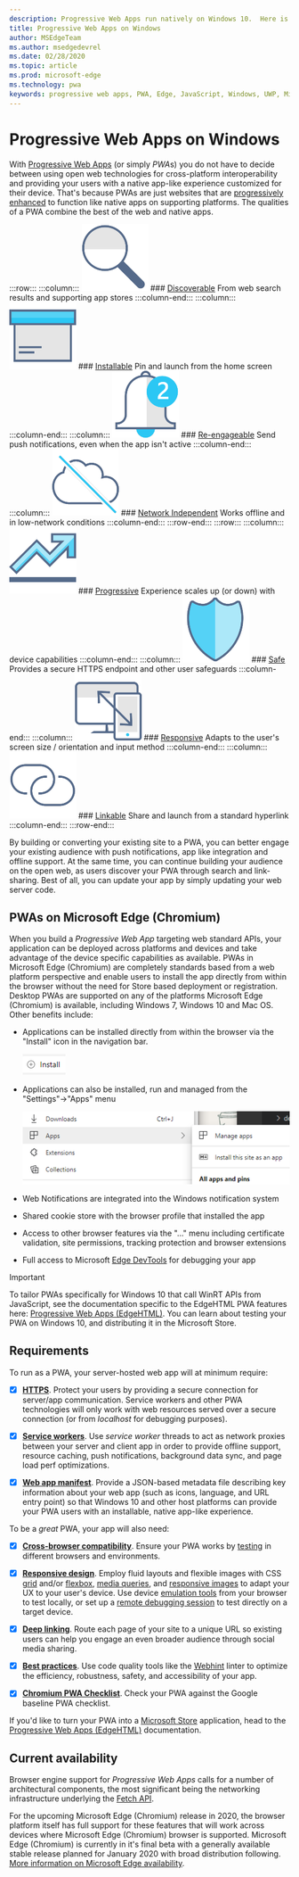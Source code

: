 ```yaml
---
description: Progressive Web Apps run natively on Windows 10.  Here is everything you need to know as a web developer.
title: Progressive Web Apps on Windows
author: MSEdgeTeam
ms.author: msedgedevrel
ms.date: 02/28/2020
ms.topic: article
ms.prod: microsoft-edge
ms.technology: pwa
keywords: progressive web apps, PWA, Edge, JavaScript, Windows, UWP, Microsoft Store
---
```


# Progressive Web Apps on Windows  

With [Progressive Web Apps][MDNApps] (or simply *PWA*s) you do not have to decide between using open web technologies for cross-platform interoperability and providing your users with a native app-like experience customized for their device.  That's because PWAs are just websites that are [progressively enhanced][AListApartUnderstandingProgressiveEnhancement] to function like native apps on supporting platforms.  The qualities of a PWA combine the best of the web and native apps.  

:::row:::
    :::column:::
        ![Discoverable icon][ImageISearch]
        ### [Discoverable][MDNPwaAdvantagesDiscoverable]
        From web search results and supporting app stores
    :::column-end:::
    :::column:::
        ![Installable icon][ImageIPackage]
        ### [Installable][MDNPwaAdvantagesInstallable]
        Pin and launch from the home screen
    :::column-end:::
    :::column:::
        ![Re-engageable icon][ImageIPushNotification]
        ### [Re-engageable][MDNPwaAdvantagesReEngageable]
        Send push notifications, even when the app isn't active
    :::column-end:::
    :::column:::
        ![Network Independent icon][ImageIOffline]
        ### [Network Independent][MDNPwaAdvantagesNetworkIndependent]
        Works offline and in low-network conditions
    :::column-end:::
:::row-end:::
:::row:::
    :::column:::
        ![Progressive icon][ImageIProgressive]
        ### [Progressive][MDNPwaAdvantagesProgressive]
        Experience scales up (or down) with device capabilities
    :::column-end:::
    :::column:::
        ![Safe icon][ImageISecurity]
        ### [Safe][MDNPwaAdvantagesSafe]
        Provides a secure HTTPS endpoint and other user safeguards
    :::column-end:::
    :::column:::
        ![Responsive icon][ImageIResponsive]
        ### [Responsive][MDNPwaAdvantagesResponsive]
        Adapts to the user's screen size / orientation and input method
    :::column-end:::
    :::column:::
        ![Linkable icon][ImageILink]
        ### [Linkable][MDNPwaAdvantagesLinkable]
        Share and launch from a standard hyperlink
    :::column-end:::
:::row-end:::

By building or converting your existing site to a PWA, you can better engage your existing audience with push notifications, app like integration and offline support.  At the same time, you can continue building your audience on the open web, as users discover your PWA through search and link-sharing.  Best of all, you can update your app by simply updating your web server code.  

## PWAs on Microsoft Edge (Chromium)  

When you build a *Progressive Web App* targeting web standard APIs, your application can be deployed across platforms and devices and take advantage of the device specific capabilities as available.  PWAs in Microsoft Edge (Chromium) are completely standards based from a web platform perspective and enable users to install the app directly from within the browser without the need for Store based deployment or registration.  Desktop PWAs are supported on any of the platforms Microsoft Edge (Chromium) is available, including Windows 7, Windows 10 and Mac OS.  Other benefits include:  

*   Applications can be installed directly from within the browser via the "Install" icon in the navigation bar.  
    
    ![Install application flyout and icon][ImageInstallPwa]  
    
*   Applications can also be installed, run and managed from the "Settings"->"Apps" menu  
    
    ![Application menu items under settings][ImageAppMenus]  

*   Web Notifications are integrated into the Windows notification system
*   Shared cookie store with the browser profile that installed the app
*   Access to other browser features via the "..." menu including certificate validation, site permissions, tracking protection and browser extensions
*   Full access to Microsoft [Edge DevTools][DevtoolsProgressiveWebApps] for debugging your app  

> [!IMPORTANT]
> To tailor PWAs specifically for Windows 10 that call WinRT APIs from JavaScript, see the documentation specific to the EdgeHTML PWA features here:  [Progressive Web Apps (EdgeHTML)][PwaEdgehtmlIndex].  You can learn about testing your PWA on Windows 10, and distributing it in the Microsoft Store.  

## Requirements  

To run as a PWA, your server-hosted web app will at minimum require:  

*   [x]   [**HTTPS**][WikiHttps].  Protect your users by providing a secure connection for server/app communication.  Service workers and other PWA technologies will only work with web resources served over a secure connection (or from *localhost* for debugging purposes).  
  
*   [x]   [**Service workers**][MDNServiceWorkerApi].  Use *service worker* threads to act as network proxies between your server and client app in order to provide offline support, resource caching, push notifications, background data sync, and  page load perf optimizations.  

*   [x]   [**Web app manifest**][MDNWebAppManifest].  Provide a JSON-based metadata file describing key information about your web app (such as icons, language, and URL entry point) so that Windows 10 and other host platforms can provide your PWA users with an installable, native app-like experience.  

To be a *great* PWA, your app will also need:  

*   [x]   [**Cross-browser compatibility**][MDNCrossBrowserTesting].  Ensure your PWA works by [testing][MicrosoftDeveloperEdgeToolsRemote] in different browsers and environments.  
  
*   [x]   [**Responsive design**][WikiResponsiveWebDesign].  Employ fluid layouts and flexible images with CSS [grid][MDNCssGridLayout] and/or [flexbox][MDNCssFlexibleBoxLayout], [media queries][MDNMediaQueries], and [responsive images][MDNResponsiveImages] to adapt your UX to your user's device.  Use device [emulation tools][DevToolsGuideEmulation] from your browser to test locally, or set up a [remote debugging session][DevToolsProtocolClientsEdgeDevToolsPreview] to test directly on a target device.  
  
*   [x]   [**Deep linking**][WikiDeepLinking].  Route each page of your site to a unique URL so existing users can help you engage an even broader audience through social media sharing.  

*   [x]   [**Best practices**][Webhint].  Use code quality tools like the [Webhint][Webhint] linter to optimize the efficiency, robustness, safety, and accessibility of your app.  

*   [x]   [**Chromium PWA Checklist**][WebDevGoodPwaChecklist].  Check your PWA against the Google baseline PWA checklist.  

If you'd like to turn your PWA into a [Microsoft Store][MicrosoftDeveloperStore] application, head to the [Progressive Web Apps (EdgeHTML)][PwaEdgehtmlMicrosoftStore] documentation.  

## Current availability  

Browser engine support for *Progressive Web Apps* calls for a number of architectural components, the most significant being the networking infrastructure underlying the [Fetch API][MDNFetchApi].  

For the upcoming Microsoft Edge (Chromium) release in 2020, the browser platform itself has full support for these features that will work across devices where Microsoft Edge (Chromium) browser is supported.  Microsoft Edge (Chromium) is currently in it's final beta with a generally available stable release planned for January 2020 with broad distribution following.  [More information on Microsoft Edge availability][MicrosoftEdge].  

<!-- image links -->  

[ImageISearch]: media/i_search.png  
[ImageIPackage]: media/i_package.png  
[ImageIPushNotification]: media/i_push-notification.png  
[ImageIOffline]: media/i_offline.png  
[ImageIProgressive]: media/i_progressive.png  
[ImageISecurity]: media/i_security.png  
[ImageIResponsive]: media/i_responsive.png  
[ImageILink]: media/i_link.png  

[ImageInstallPwa]: ./media/Install_PWA.png  
[ImageAppMenus]: ./media/App_menus.png  

<!-- links -->  

[DevToolsProtocolClientsEdgeDevToolsPreview]: ../devtools-protocol/0.1/clients.md#microsoft-edge-devtools-preview "Microsoft Edge DevTools Preview - DevTools Protocol Clients"  
[DevToolsGuideEmulation]: ../devtools-guide/emulation.md "Emulation"  
[DevtoolsProgressiveWebApps]: ../devtools-guide-chromium/progressive-web-apps.md "Debug Progressive Web Apps"  
[DevGuideWhatsNewEdgeHtml17]: ../dev-guide/whats-new/edgehtml-17.md "What's new in EdgeHTML 17"  
[DevGuideWhatsNewEdgeHtml14]: ../dev-guide/whats-new/edgehtml-14.md "What's New in EdgeHTML 14"  
[PwaEdgehtmlIndex]: ../progressive-web-apps-edgehtml/index.md "Progressive Web Apps (EdgeHTML) on Windows"  
[PwaEdgehtmlMicrosoftStore]: ../progressive-web-apps-edgehtml/microsoft-store.md "Progressive Web Apps in the Microsoft Store"
<!--PwaEdgehtmlMicrosoftStoreCriteriaAutomaticSubmission]: ../progressive-web-apps-edgehtml/microsoft-store.md#criteria-for-automatic-submission "Criteria for automatic submission - Progressive Web Apps in the Microsoft Store"  -->  

[WindowsUWPControlsPatternTilesNotificationsWns]: /windows/uwp/controls-and-patterns/tiles-and-notifications-windows-push-notification-services--wns--overview.md "Windows Push Notification Services \(WNS\) overview"  
[WindowsUWPDesignDevicesDesigningTv]: /windows/uwp/design/devices/designing-for-tv.md "Designing for Xbox and TV"  
[WindowsUWPDesignDevicesIndex]: /windows/uwp/design/devices/index.md "UI considerations for UWP devices"  
[WindowsUWPGetStartedGuide]: /windows/uwp/get-started/universal-application-platform-guide.md "What's a Universal Windows Platform (UWP) app?"  
[WindowsUWPLaunchResumeBackgroundTasks]: /windows/uwp/launch-resume/support-your-app-with-background-tasks.md "Support your app with background tasks"  
[WindowsUWPPublishIndex]: /windows/uwp/publish/index.md "Publish Windows apps and games"  
[WindowsUWPPublishDeveloperAccount]: /windows/uwp/publish/opening-a-developer-account.md "Opening a developer account"  

[WindowsBlogsWelcomingPWAsEdgeWindows]: https://blogs.windows.com/msedgedev/2018/02/06/welcoming-progressive-web-apps-edge-windows-10/#56z7mJwKsykfbR4I.97 "Welcoming Progressive Web Apps to Microsoft Edge and Windows 10 - Windows Blogs"  
[MicrosoftDeveloperEdgePlatformStatusBackgroundSync]: https://developer.microsoft.com/microsoft-edge/platform/status/backgroundsyncapi "Background Sync API - Microsoft Edge Platform Status"  
[MicrosoftDeveloperEdgePlatformStatusWebApplicationManifest]: https://developer.microsoft.com/microsoft-edge/platform/status/webapplicationmanifest "Web Application Manifest - Microsoft Edge Platform Status"  
[MicrosoftDeveloperEdgeToolsRemote]: https://developer.microsoft.com/microsoft-edge/tools/remote "Instant testing"  
[MicrosoftDeveloperWindowsMixedReality]: https://developer.microsoft.com/windows/mixed-reality "Mixed Reality for developers"  
[MicrosoftDeveloperWindowsSurfaceHub]: https://developer.microsoft.com/windows/surfacehub "Microsoft Surface Hub"  
[MicrosoftDeveloperStore]: https://developer.microsoft.com/store "Microsoft Developer Store"  
[MicrosoftEdge]: https://www.microsoft.com/edge "Download New Microsoft Edge Browser"  
[MicrosoftSupportWindowsFocusAssist]: https://support.microsoft.com/help/4026996/windows-10-turn-focus-assist-on-or-off "Turn Focus assist on or off in Windows 10"  
[MicrosoftSupportWindowsNotificationSettings]: https://support.microsoft.com/help/4028678/windows-10-change-notification-settings "Change notification settings in Windows 10"  

[AListApartUnderstandingProgressiveEnhancement]: https://alistapart.com/article/understandingprogressiveenhancement "Understanding Progressive Enhancement - A List Apart"  

[MDNApps]: https://developer.mozilla.org/Apps/Progressive "apps | MDN"  
[MDNCache]: https://developer.mozilla.org/docs/Web/API/Cache "Cache | MDN"  
[MDNCrossBrowserTesting]: https://developer.mozilla.org/docs/Learn/Tools_and_testing/Cross_browser_testing "Cross browser testing | MDN"  
[MDNCssFlexibleBoxLayout]: https://developer.mozilla.org/docs/Web/CSS/CSS_Flexible_Box_Layout "CSS Flexible Box Layout | MDN"  
[MDNCssGridLayout]: https://developer.mozilla.org/docs/Web/CSS/CSS_Grid_Layout "CSS Grid Layout | MDN"  
[MDNFetchApi]: https://developer.mozilla.org/docs/Web/API/Fetch_API "Fetch API | MDN"  
[MDNMediaQueries]: https://developer.mozilla.org/docs/Web/CSS/Media_Queries "Media queries | MDN"  
[MDNNotificationsApi]: https://developer.mozilla.org/docs/Web/API/Notifications_API "Notifications API | MDN"  
[MDNPushApi]: https://developer.mozilla.org/docs/Web/API/Push_API "Push API | MDN"  
[MDNPwaAdvantagesDiscoverable]: https://developer.mozilla.org/docs/Web/Apps/Progressive/Advantages#Discoverable "Discoverable - Progressive web app advantages"  
[MDNPwaAdvantagesInstallable]: https://developer.mozilla.org/docs/Web/Apps/Progressive/Advantages#Installable "Installable - Progressive web app advantages"  
[MDNPwaAdvantagesLinkable]: https://developer.mozilla.org/Apps/Progressive/Advantages#Linkable "Linkable - Progressive web app advantages"  
[MDNPwaAdvantagesNetworkIndependent]: https://developer.mozilla.org/docs/Web/Apps/Progressive/Advantages#Network_independent "Network independent - Progressive web app advantages"  
[MDNPwaAdvantagesProgressive]: https://developer.mozilla.org/docs/Web/Apps/Progressive/Advantages#Progressive "Progressive - Progressive web app advantages"  
[MDNPwaAdvantagesReEngageable]: https://developer.mozilla.org/docs/Web/Apps/Progressive/Advantages#Re-engageable "Re-engageable - Progressive web app advantages"  
[MDNPwaAdvantagesResponsive]: https://developer.mozilla.org/Apps/Progressive/Advantages#Responsive "Responsive - Progressive web app advantages"  
[MDNPwaAdvantagesSafe]: https://developer.mozilla.org/docs/Web/Apps/Progressive/Advantages#Safe "Safe - Progressive web app advantages"  
[MDNResponsiveImages]: https://developer.mozilla.org/docs/Learn/HTML/Multimedia_and_embedding/Responsive_images "Responsive images | MDN"  
[MDNServiceWorkerApi]: https://developer.mozilla.org/docs/Web/API/Service_Worker_API "Service Worker API | MDN"  
[MDNSyncManager]: https://developer.mozilla.org/docs/Web/API/SyncManager "SyncManager | MDN"  
[MDNWebAppManifest]: https://developer.mozilla.org/docs/Web/Manifest "Web App Manifest | MDN"  

[PWABuilder]: https://www.pwabuilder.com "PWABuilder"  

[WebDevGoodPwaChecklist]: https://web.dev/pwa-checklist "What makes a good Progressive Web App? | web.dev"  

[Webhint]: https://webhint.io "webhint"  

[WikiDeepLinking]: https://en.wikipedia.org/wiki/Deep_linking "Deep linking - Wikipedia"  
[WikiHttps]: https://en.wikipedia.org/wiki/HTTPS "HTTPS - Wikipedia"  
[WikiResponsiveWebDesign]: https://en.wikipedia.org/wiki/Responsive_web_design "Responsive web design - Wikipedia"  
